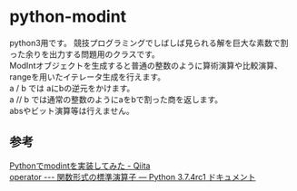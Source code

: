 # python-modint
python3用です。
競技プログラミングでしばしば見られる解を巨大な素数で割った余りを出力する問題用のクラスです。  
ModIntオブジェクトを生成すると普通の整数のように算術演算や比較演算、rangeを用いたイテレータ生成を行えます。  
a / b では aにbの逆元をかけます。  
a // b では通常の整数のようにaをbで割った商を返します。  
absやビット演算等は行えません。  

## 参考
[Pythonでmodintを実装してみた - Qiita](https://qiita.com/wotsushi/items/c936838df992b706084c)  
[operator --- 関数形式の標準演算子 — Python 3.7.4rc1 ドキュメント](https://docs.python.org/ja/3/library/operator.html)
